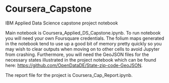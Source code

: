 # Coursera_Capstone
IBM Applied Data Science capstone project notebook

Main notebook is Coursera_Applied_DS_Capstone.ipynb.
To run notebook you will need your own Foursquare credentials.
The folium maps generated in the notebook tend to use up a good bit of memory pretty quickly so you may wish to clear outputs when moving on to other cells to avoid Jupyter from crashing. Furthermore, you will need the GeoJSON files for the necessary states illustrated in the project notebook which can be found here: https://github.com/OpenDataDE/State-zip-code-GeoJSON.

The report file for the project is Coursera_Cap_Report.ipynb.
